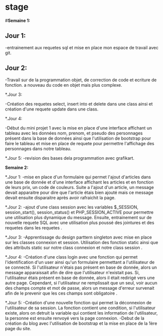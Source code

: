 # stage
#**Semaine 1:**

## Jour 1: 

-entrainement aux requetes sql et mise en  place mon espace de travail avec git.

## Jour 2:

-Travail sur de la programmation objet, de correction de code et ecriture de fonction. a nouveau du code en objet mais plus          complexe.

*.Jour 3:

-Création des requetes select, insert into et delete dans une class ainsi et création d'une requete update dans une class.

*.Jour 4:

-Début du mini projet 1 avec la mise en place d'une interface affichant un tableau avec les données nom, prenom, et pseudo des       personnages présent dans la base de données ainsi que l'utilisation de bootstrap pour faire le tableau et mise en place de requete      pour permettre l'affichage des personnages dans notre tableau.

*.Jour 5:
    -revision des bases dela programmation avec grafikart.

**Semaine 2:**

*.Jour 1:
    -mise en place d'un formulaire qui permet l'ajout d'articles dans une base de donnée et d'une interface affichant les articles et en fonction de leurs prix, un code de couleurs. Suite a l'ajout d'un article, un message devait apparaitre pour dire que l'article étais bien ajouté mais ce message devait ensuite disparaitre après avoir rafraichit la page.

*.Jour 2:
    -ajout d'une class session avec les variables $_SESSION, session_start(), session_status() et PHP_SESSION_ACTIVE pour permettre une utilisation plus dynamique du message. Ensuite, entrainement sur de nouvelle requete SQL avec une utilisation plus poussé des jointures et des requetes dans les requetes .

*.Jour 3:
    -Apprentissage du design parttern singleton avec mise en place sur les classes connexion et session. Utilisation des fonction static ainsi que des attributs static sur notre class connexion et notre class session .

*.Jour 4:
    -Création d'une class login avec une fonction qui permet l'identification d'un user ainsi qu'un formulaire permettant a l'utilisateur de se connecté. Si l'utilisateur n'étais pas présent en base de donnée, alors un message apparaissait afin de dire que l'utilisateur n'existait pas. Si, l'utilisateur étais présent en base de donnée, alors il était redirigé vers une autre page. Cependant, si l'utilisateur ne remplissait que un seul, voir aucun des champs compte et mot de passe, alors un message d'erreur survenait afin de le prevenir que les ces champs sont obligatoire . 

*.Jour 5:
    -Création d'une nouvelle fonction qui permet la déconnexion de l'utilisateur de sa session. La fonction contient une condition, si l'utilisateur existe, alors on detruit la variable qui contient les information de l'utilisateur, la personne est ensuite renvoyé vers la page connexion. 
    -Debut de la création du blog avec l'utilisation de bootstrap et la mise en place de la 1ère page du site. 
